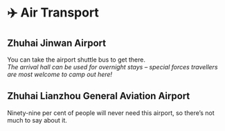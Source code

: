 # ✈️ Air Transport

## Zhuhai Jinwan Airport  
You can take the airport shuttle bus to get there.  
*The arrival hall can be used for overnight stays – special forces travellers are most welcome to camp out here!*  

## Zhuhai Lianzhou General Aviation Airport  
Ninety-nine per cent of people will never need this airport, so there’s not much to say about it.  
